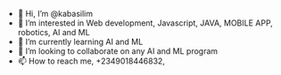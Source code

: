 - 👋 Hi, I’m @kabasilim
- 👀 I’m interested in Web development, Javascript, JAVA, MOBILE APP, robotics, AI and ML
- 🌱 I’m currently learning AI and ML
- 💞️ I’m looking to collaborate on any AI  and ML program
- 📫 How to reach me, +2349018446832, 

<!---
kabasilim/kabasilim is a ✨ special ✨ repository because its `README.md` (this file) appears on your GitHub profile.
You can click the Preview link to take a look at your changes.
--->
